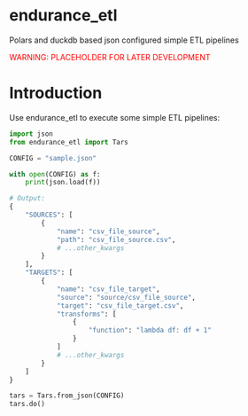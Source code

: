 # endurance_etl
Polars and duckdb based json configured simple ETL pipelines

 <span style="color:red">WARNING: PLACEHOLDER FOR LATER DEVELOPMENT</span>

# Introduction

Use endurance_etl to execute some simple ETL pipelines:

```python
import json
from endurance_etl import Tars

CONFIG = "sample.json"

with open(CONFIG) as f:
    print(json.load(f))

# Output:
{
    "SOURCES": [
        {
            "name": "csv_file_source",
            "path": "csv_file_source.csv",
            # ...other_kwargs
        }
    ],
    "TARGETS": [
        {
            "name": "csv_file_target",
            "source": "source/csv_file_source",
            "target": "csv_file_target.csv",
            "transforms": [
                {
                    "function": "lambda df: df + 1"
                }
            ]
            # ...other_kwargs
        }
    ]
}

tars = Tars.from_json(CONFIG)
tars.do()

```